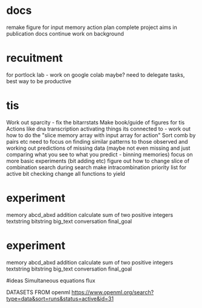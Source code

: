 # docs
remake figure for input memory action plan
complete project aims in publication docs
continue work on background

# recuitment
for portlock lab - work on google colab maybe?
need to delegate tasks, best way to be productive

# tis
Work out sparcity - fix the bitarrstats
Make book/guide of figures for tis
Actions like dna transcription
activating things its connected to - work out how to do the "slice memory array with input array for action"
Sort comb by pairs etc
need to focus on finding similar patterns to those observed and working out predictions of missing data (maybe not even missing and just comparing what you see to what you predict - binning memories)
focus on more basic experiments (bit adding etc)
figure out how to change slice of combination search during search
make intracombination priority list for active bit checking
change all functions to yield

# experiment
memory
	abcd_abxd
addition
	calculate sum of two positive integers
textstring
bitstring
big_text
conversation
final_goal
# experiment
memory
	abcd_abxd
addition
	calculate sum of two positive integers
textstring
bitstring
big_text
conversation
final_goal

#ideas
Simultaneous equations
flux

DATASETS FROM openml https://www.openml.org/search?type=data&sort=runs&status=active&id=31
